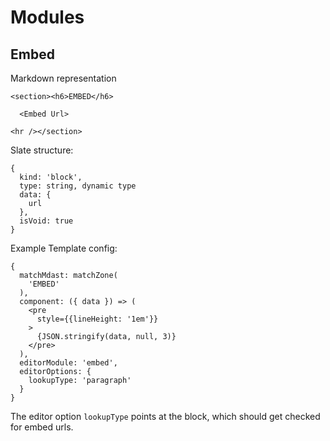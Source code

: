 # Modules

## Embed

Markdown representation

```
<section><h6>EMBED</h6>

  <Embed Url>

<hr /></section>
```

Slate structure:

```
{
  kind: 'block',
  type: string, dynamic type
  data: {
    url
  },
  isVoid: true
}
```

Example Template config:

```
{
  matchMdast: matchZone(
    'EMBED'
  ),
  component: ({ data }) => (
    <pre
      style={{lineHeight: '1em'}}
    >
      {JSON.stringify(data, null, 3)}
    </pre>
  ),
  editorModule: 'embed',
  editorOptions: {
    lookupType: 'paragraph'
  }
}
```

The editor option `lookupType` points at the block, which should get checked for embed urls.
